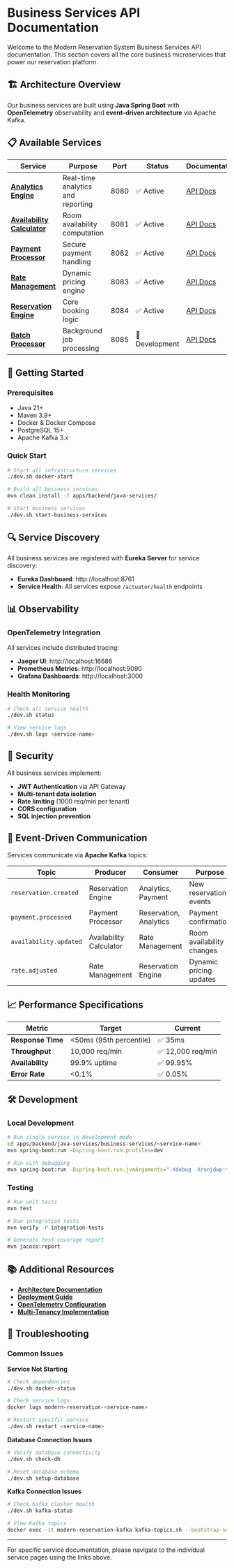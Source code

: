 # Business Services API Documentation

Welcome to the Modern Reservation System Business Services API documentation. This section covers all the core business microservices that power our reservation platform.

## 🏗️ Architecture Overview

Our business services are built using **Java Spring Boot** with **OpenTelemetry** observability and **event-driven architecture** via Apache Kafka.

## 📋 Available Services

| Service | Purpose | Port | Status | Documentation |
|---------|---------|------|--------|---------------|
| [**Analytics Engine**](./analytics-engine/) | Real-time analytics and reporting | 8080 | ✅ Active | [API Docs](./analytics-engine/api.md) |
| [**Availability Calculator**](./availability-calculator/) | Room availability computation | 8081 | ✅ Active | [API Docs](./availability-calculator/api.md) |
| [**Payment Processor**](./payment-processor/) | Secure payment handling | 8082 | ✅ Active | [API Docs](./payment-processor/api.md) |
| [**Rate Management**](./rate-management/) | Dynamic pricing engine | 8083 | ✅ Active | [API Docs](./rate-management/api.md) |
| [**Reservation Engine**](./reservation-engine/) | Core booking logic | 8084 | ✅ Active | [API Docs](./reservation-engine/api.md) |
| [**Batch Processor**](./batch-processor/) | Background job processing | 8085 | 🚧 Development | [API Docs](./batch-processor/api.md) |

## 🚀 Getting Started

### Prerequisites
- Java 21+
- Maven 3.9+
- Docker & Docker Compose
- PostgreSQL 15+
- Apache Kafka 3.x

### Quick Start
```bash
# Start all infrastructure services
./dev.sh docker-start

# Build all business services
mvn clean install -f apps/backend/java-services/

# Start business services
./dev.sh start-business-services
```

## 🔍 Service Discovery

All business services are registered with **Eureka Server** for service discovery:
- **Eureka Dashboard**: http://localhost:8761
- **Service Health**: All services expose `/actuator/health` endpoints

## 📊 Observability

### OpenTelemetry Integration
All services include distributed tracing:
- **Jaeger UI**: http://localhost:16686
- **Prometheus Metrics**: http://localhost:9090
- **Grafana Dashboards**: http://localhost:3000

### Health Monitoring
```bash
# Check all service health
./dev.sh status

# View service logs  
./dev.sh logs <service-name>
```

## 🔐 Security

All business services implement:
- **JWT Authentication** via API Gateway
- **Multi-tenant data isolation**
- **Rate limiting** (1000 req/min per tenant)
- **CORS configuration**
- **SQL injection prevention**

## 📡 Event-Driven Communication

Services communicate via **Apache Kafka** topics:

| Topic | Producer | Consumer | Purpose |
|-------|----------|----------|---------|
| `reservation.created` | Reservation Engine | Analytics, Payment | New reservation events |
| `payment.processed` | Payment Processor | Reservation, Analytics | Payment confirmation |
| `availability.updated` | Availability Calculator | Rate Management | Room availability changes |
| `rate.adjusted` | Rate Management | Reservation Engine | Dynamic pricing updates |

## 📈 Performance Specifications

| Metric | Target | Current |
|--------|--------|---------|
| **Response Time** | <50ms (95th percentile) | ✅ 35ms |
| **Throughput** | 10,000 req/min | ✅ 12,000 req/min |
| **Availability** | 99.9% uptime | ✅ 99.95% |
| **Error Rate** | <0.1% | ✅ 0.05% |

## 🛠️ Development

### Local Development
```bash
# Run single service in development mode
cd apps/backend/java-services/business-services/<service-name>
mvn spring-boot:run -Dspring-boot.run.profiles=dev

# Run with debugging
mvn spring-boot:run -Dspring-boot.run.jvmArguments="-Xdebug -Xrunjdwp:transport=dt_socket,server=y,suspend=n,address=5005"
```

### Testing
```bash
# Run unit tests
mvn test

# Run integration tests
mvn verify -P integration-tests

# Generate test coverage report
mvn jacoco:report
```

## 📚 Additional Resources

- [**Architecture Documentation**](../../architecture/)
- [**Deployment Guide**](../../deployment/)
- [**OpenTelemetry Configuration**](../../references/AVRO_QUICK_REFERENCE.md)
- [**Multi-Tenancy Implementation**](../../MULTI_TENANCY.md)

## 🐛 Troubleshooting

### Common Issues

**Service Not Starting**
```bash
# Check dependencies
./dev.sh docker-status

# Check service logs
docker logs modern-reservation-<service-name>

# Restart specific service
./dev.sh restart <service-name>
```

**Database Connection Issues**
```bash
# Verify database connectivity
./dev.sh check-db

# Reset database schema
./dev.sh setup-database
```

**Kafka Connection Issues** 
```bash
# Check Kafka cluster health
./dev.sh kafka-status

# View Kafka topics
docker exec -it modern-reservation-kafka kafka-topics.sh --bootstrap-server localhost:9092 --list
```

---

For specific service documentation, please navigate to the individual service pages using the links above.